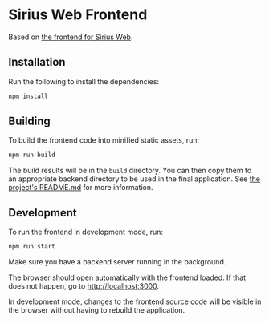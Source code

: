 # Sirius Web Frontend

Based on [the frontend for Sirius Web](https://github.com/eclipse-sirius/sirius-web/tree/master/frontend).

## Installation

Run the following to install the dependencies:

```sh
npm install
```

## Building

To build the frontend code into minified static assets, run:

```sh
npm run build
```

The build results will be in the `build` directory.
You can then copy them to an appropriate backend directory to be used in the
final application. See [the project's README.md](../README.md) for more
information.

## Development

To run the frontend in development mode, run:

```sh
npm run start
```

Make sure you have a backend server running in the background.

The browser should open automatically with the frontend loaded. If that does not
happen, go to <http://localhost:3000>.

In development mode, changes to the frontend source code will be
visible in the browser without having to rebuild the application.

<!-- vim: set tw=80: -->

